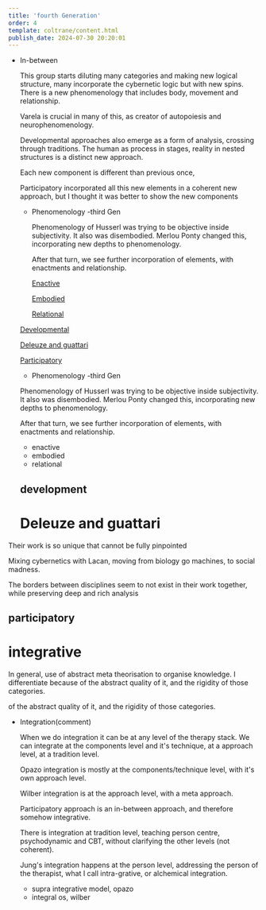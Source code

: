 ```yaml
---
title: 'fourth Generation'
order: 4
template: coltrane/content.html
publish_date: 2024-07-30 20:20:01
---
```



- In-between
    
    This group starts diluting many categories and making new logical structure, many incorporate the cybernetic logic but with new spins. There is a new phenomenology that includes body, movement and relationship.
    
    Varela is crucial in many of this, as creator of autopoiesis and  neurophenomenology.
    
    Developmental approaches also emerge as a form of analysis, crossing through traditions. The human as process in stages, reality in nested structures is a distinct new approach.
    
    Each new component is different than previous once,
    
    Participatory incorporated all this new elements in a coherent new approach, but I thought it was better to show the new components
    
    - Phenomenology -third Gen
        
        Phenomenology of Husserl was trying to be objective inside subjectivity. It also was disembodied. Merlou Ponty changed this, incorporating new depths to phenomenology.
        
        After that turn, we see further incorporation of elements, with enactments and relationship.
        
        [Enactive ](https://www.notion.so/Enactive-ed12323440cc4898bf7480d567b5c367?pvs=21)
        
        [Embodied ](https://www.notion.so/Embodied-52f68c90b99f470aba35ad9c69f16a48?pvs=21)
        
        [Relational](https://www.notion.so/Relational-c7e77f0a1d5145708215213f10d2f7de?pvs=21)
        
    
    [Developmental ](https://www.notion.so/Developmental-4a7e3573864d46b38e54084c57fcc617?pvs=21)
    
    [Deleuze and guattari ](https://www.notion.so/Deleuze-and-guattari-692e2dda79fe41caaca67fd24a5e07d2?pvs=21)
    
    [Participatory](https://www.notion.so/Participatory-7efc7f02998041008c9e3a66f9a963d6?pvs=21)


    - Phenomenology -third Gen
    
    Phenomenology of Husserl was trying to be objective inside subjectivity. It also was disembodied. Merlou Ponty changed this, incorporating new depths to phenomenology.
    
    After that turn, we see further incorporation of elements, with enactments and relationship.
    - enactive
    - embodied
    - relational

    ## development

    # Deleuze and guattari

Their work is so unique that cannot be fully pinpointed

Mixing cybernetics with Lacan, moving from biology go machines, to social madness.

The borders between disciplines seem to not exist in their work together, while preserving deep and rich analysis

## participatory 


# integrative

In general, use of abstract meta theorisation to organise knowledge. I differentiate because of the abstract quality of it, and the rigidity of those categories.

of the abstract quality of it, and the rigidity of those categories.

- Integration(comment)
    
    When we do integration it can be at any level of the therapy stack. We can integrate at the components level and it's technique, at a approach level, at a tradition level.
    
    Opazo integration is mostly at the components/technique level, with it's own approach level.
    
    Wilber integration is at the approach level, with a meta approach.
    
    Participatory approach is an in-between approach, and therefore somehow integrative.
    
    There is integration at tradition level, teaching person centre, psychodynamic and CBT, without clarifying the other levels (not coherent).
    
    Jung's integration happens at the person level, addressing the person of the therapist, what I call intra-grative, or alchemical integration.

    - supra integrative model, opazo
    - integral os, wilber